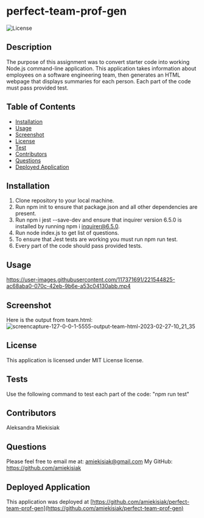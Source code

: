 # perfect-team-prof-gen
 
 ![License](https://img.shields.io/badge/license-MIT%20License-blue.svg)

## Description

The purpose of this assignment was to convert starter code into working Node.js command-line application. This application takes information about employees on a software engineering team, then generates an HTML webpage that displays summaries for each person.
Each part of the code must pass provided test.

 ## Table of Contents 
  - [Installation](#installation)
  - [Usage](#usage)
  - [Screenshot](#screenshot)
  - [License](#license)
  - [Test](#tests)
  - [Contributors](#contributors)
  - [Questions](#questions)
  - [Deployed Application](#deployed-application)
  
  ## Installation
  1. Clone repository to your local machine.
  2. Run npm init to ensure that package.json and all other dependencies are present.
  3. Run npm i jest --save-dev and ensure that inquirer version 6.5.0 is installed by running
  npm i inquirer@6.5.0.
  4. Run node index.js to get list of questions. 
  5. To ensure that Jest tests are working you must run npm run test.
  6. Every part of the code should pass provided tests.

  ## Usage

  https://user-images.githubusercontent.com/117371691/221544825-ac68aba0-070c-42eb-9b6e-a53c04130abb.mp4

  ## Screenshot
  Here is the output from team.html:
![screencapture-127-0-0-1-5555-output-team-html-2023-02-27-10_21_35](https://user-images.githubusercontent.com/117371691/221538248-9bd10a75-40da-4277-87fd-091dee02e708.png)


  ## License 
  This application is licensed under MIT License license.

  ## Tests
  Use the following command to test each part of the code: "npm run test" 
  
  ## Contributors
  Aleksandra Miekisiak
  
  ## Questions
  Please feel free to email me at: amiekisiak@gmail.com
  My GitHub: https://github.com/amiekisiak
  
  ## Deployed Application
  This application was deployed at [https://github.com/amiekisiak/perfect-team-prof-gen](https://github.com/amiekisiak/perfect-team-prof-gen)
  